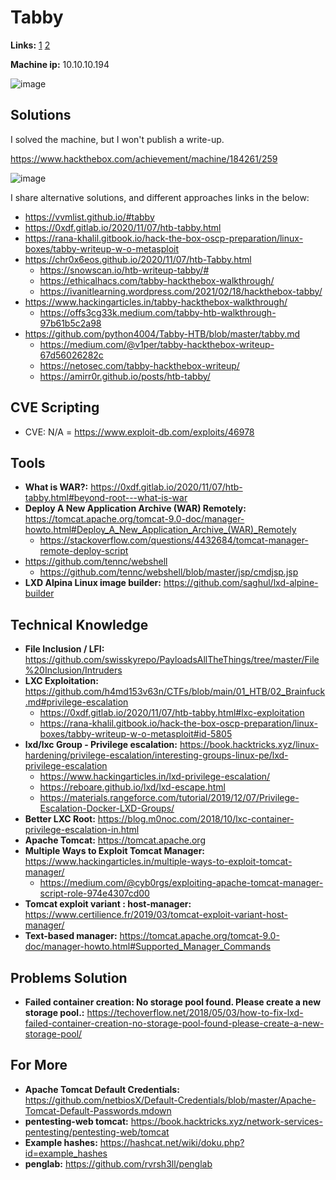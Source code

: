 # Tabby 

**Links:** [1](https://www.hackthebox.com/machines/Tabby)  [2](https://app.hackthebox.com/machines/Tabby)

**Machine ip:** 10.10.10.194

![image](https://github.com/h4md153v63n/CTFs/assets/5091265/2227c005-63ba-4836-9185-d50d6423d8a4)


## Solutions
I solved the machine, but I won't publish a write-up.

https://www.hackthebox.com/achievement/machine/184261/259

![image](https://github.com/h4md153v63n/CTFs/assets/5091265/680622a9-6627-4d8c-8ed2-c7ae4a5e1813)

I share alternative solutions, and different approaches links in the below:
+ https://vvmlist.github.io/#tabby
+ https://0xdf.gitlab.io/2020/11/07/htb-tabby.html
+ https://rana-khalil.gitbook.io/hack-the-box-oscp-preparation/linux-boxes/tabby-writeup-w-o-metasploit
+ https://chr0x6eos.github.io/2020/11/07/htb-Tabby.html
  + https://snowscan.io/htb-writeup-tabby/#
  + https://ethicalhacs.com/tabby-hackthebox-walkthrough/
  + https://ivanitlearning.wordpress.com/2021/02/18/hackthebox-tabby/
+ https://www.hackingarticles.in/tabby-hackthebox-walkthrough/
  + https://offs3cg33k.medium.com/tabby-htb-walkthrough-97b61b5c2a98
+ https://github.com/python4004/Tabby-HTB/blob/master/tabby.md
  + https://medium.com/@v1per/tabby-hackthebox-writeup-67d56026282c
  + https://netosec.com/tabby-hackthebox-writeup/
  + https://amirr0r.github.io/posts/htb-tabby/


## CVE Scripting
+ CVE: N/A = https://www.exploit-db.com/exploits/46978


## Tools
+ **What is WAR?:** https://0xdf.gitlab.io/2020/11/07/htb-tabby.html#beyond-root---what-is-war
+ **Deploy A New Application Archive (WAR) Remotely:** https://tomcat.apache.org/tomcat-9.0-doc/manager-howto.html#Deploy_A_New_Application_Archive_(WAR)_Remotely
  + https://stackoverflow.com/questions/4432684/tomcat-manager-remote-deploy-script
+ https://github.com/tennc/webshell
	+ https://github.com/tennc/webshell/blob/master/jsp/cmdjsp.jsp
+ **LXD Alpina Linux image builder:** https://github.com/saghul/lxd-alpine-builder


## Technical Knowledge
+ **File Inclusion / LFI:** https://github.com/swisskyrepo/PayloadsAllTheThings/tree/master/File%20Inclusion/Intruders
+ **LXC Exploitation:** https://github.com/h4md153v63n/CTFs/blob/main/01_HTB/02_Brainfuck.md#privilege-escalation
  + https://0xdf.gitlab.io/2020/11/07/htb-tabby.html#lxc-exploitation
  + https://rana-khalil.gitbook.io/hack-the-box-oscp-preparation/linux-boxes/tabby-writeup-w-o-metasploit#id-5805
+ **lxd/lxc Group - Privilege escalation:** https://book.hacktricks.xyz/linux-hardening/privilege-escalation/interesting-groups-linux-pe/lxd-privilege-escalation
  + https://www.hackingarticles.in/lxd-privilege-escalation/
  + https://reboare.github.io/lxd/lxd-escape.html
  + https://materials.rangeforce.com/tutorial/2019/12/07/Privilege-Escalation-Docker-LXD-Groups/
+ **Better LXC Root:** https://blog.m0noc.com/2018/10/lxc-container-privilege-escalation-in.html
+ **Apache Tomcat:** https://tomcat.apache.org
+ **Multiple Ways to Exploit Tomcat Manager:** https://www.hackingarticles.in/multiple-ways-to-exploit-tomcat-manager/
  + https://medium.com/@cyb0rgs/exploiting-apache-tomcat-manager-script-role-974e4307cd00
+ **Tomcat exploit variant : host-manager:** https://www.certilience.fr/2019/03/tomcat-exploit-variant-host-manager/
+ **Text-based manager:** https://tomcat.apache.org/tomcat-9.0-doc/manager-howto.html#Supported_Manager_Commands


## Problems Solution
+ **Failed container creation: No storage pool found. Please create a new storage pool.:** https://techoverflow.net/2018/05/03/how-to-fix-lxd-failed-container-creation-no-storage-pool-found-please-create-a-new-storage-pool/


## For More
+ **Apache Tomcat Default Credentials:** https://github.com/netbiosX/Default-Credentials/blob/master/Apache-Tomcat-Default-Passwords.mdown
+ **pentesting-web tomcat:** https://book.hacktricks.xyz/network-services-pentesting/pentesting-web/tomcat
+ **Example hashes:** https://hashcat.net/wiki/doku.php?id=example_hashes
+ **penglab:** https://github.com/rvrsh3ll/penglab
